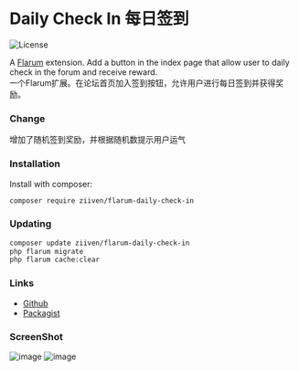 # Daily Check In 每日签到

![License](https://img.shields.io/badge/license-MIT-blue.svg) 

A [Flarum](http://flarum.org) extension. Add a button in the index page that allow user to daily check in the forum and receive reward.  
一个Flarum扩展。在论坛首页加入签到按钮，允许用户进行每日签到并获得奖励。  

### Change

增加了随机签到奖励，并根据随机数提示用户运气

### Installation

Install with composer:

```sh
composer require ziiven/flarum-daily-check-in
```

### Updating

```sh
composer update ziiven/flarum-daily-check-in
php flarum migrate
php flarum cache:clear
```

### Links

- [Github](https://github.com/Ziiven/flarum-daily-check-in)
- [Packagist](https://packagist.org/packages/ziiven/flarum-daily-check-in)

### ScreenShot
![image](https://user-images.githubusercontent.com/29644610/191722290-9a54b9c6-664d-4e82-9181-9a9a47ad476d.jpg)
![image](https://user-images.githubusercontent.com/29644610/191472984-5724b8ba-38cd-40cc-96ee-7d1ae94ab45c.jpg)
